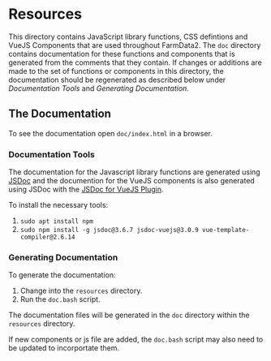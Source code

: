 # Resources

This directory contains JavaScript library functions, CSS defintions and VueJS Components that are used throughout FarmData2.  The `doc` directory contains documentation for these functions and components that is generated from the comments that they contain.  If changes or additions are made to the set of functions or components in this directory, the documentation should be regenerated as described below under _Documentation Tools_ and _Generating Documentation_.

## The Documentation

To see the documentation open `doc/index.html` in a browser.

### Documentation Tools

The documentation for the Javascript library functions are generated using [JSDoc](https://github.com/jsdoc/jsdoc) and the documention for the VueJS components is also generated using JSDoc with the [JSDoc for VueJS Plugin](https://github.com/Kocal/jsdoc-vuejs/tree/3.x). 

To install the necessary tools:

1. `sudo apt install npm`
2. `sudo npm install -g jsdoc@3.6.7 jsdoc-vuejs@3.0.9 vue-template-compiler@2.6.14`

### Generating Documentation

To generate the documentation:

1. Change into the `resources` directory.
2. Run the `doc.bash` script.

The documentation files will be generated in the `doc` directory within the `resources` directory.

If new components or js file are added, the `doc.bash` script may also need to be updated to incorportate them.